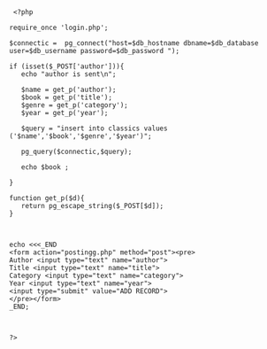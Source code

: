  ## 
     
     <?php
    
    require_once 'login.php';
    
    $connectic =  pg_connect("host=$db_hostname dbname=$db_database user=$db_username password=$db_password ");
    
    if (isset($_POST['author'])){  
       echo "author is sent\n";  
    
       $name = get_p('author');  
       $book = get_p('title');  
       $genre = get_p('category');  
       $year = get_p('year');  
    
       $query = "insert into classics values ('$name','$book','$genre','$year')";  
    
       pg_query($connectic,$query);  
    
       echo $book ;  
    
    }
    
    function get_p($d){   
       return pg_escape_string($_POST[$d]);  
    }  
    
    
    
    echo <<<_END  
    <form action="postingg.php" method="post"><pre>  
    Author <input type="text" name="author">  
    Title <input type="text" name="title">  
    Category <input type="text" name="category">  
    Year <input type="text" name="year">  
    <input type="submit" value="ADD RECORD">  
    </pre></form>  
    _END;  
    
    
    
    ?>

